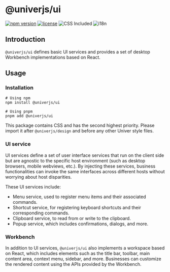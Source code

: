# @univerjs/ui

[![npm version](https://img.shields.io/npm/v/@univerjs/ui)](https://npmjs.org/package/@univerjs/ui)
[![license](https://img.shields.io/npm/l/@univerjs/ui)](https://img.shields.io/npm/l/@univerjs/ui)
![CSS Included](https://img.shields.io/badge/CSS_Included-blue?logo=CSS3)
![i18n](https://img.shields.io/badge/zh--CN%20%7C%20en--US-cornflowerblue?label=i18n)

## Introduction

`@univerjs/ui` defines basic UI services and provides a set of desktop Workbench implementations based on React.

## Usage

### Installation

```shell
# Using npm
npm install @univerjs/ui

# Using pnpm
pnpm add @univerjs/ui
```

This package contains CSS and has the second highest priority. Please import it after `@univerjs/design` and before any other Univer style files.

### UI service

UI services define a set of user interface services that run on the client side but are agnostic to the specific host environment (such as desktop browsers, mobile webviews, etc.). By injecting these services, business functionalities can invoke the same interfaces across different hosts without worrying about host disparities.

These UI services include:

- Menu service, used to register menu items and their associated commands.
- Shortcut service, for registering keyboard shortcuts and their corresponding commands.
- Clipboard service, to read from or write to the clipboard.
- Popup service, which includes confirmations, dialogs, and more.

### Workbench

In addition to UI services, `@univerjs/ui` also implements a workspace based on React, which includes elements such as the title bar, toolbar, main content area, context menu, sidebar, and more. Businesses can customize the rendered content using the APIs provided by the Workbench.
